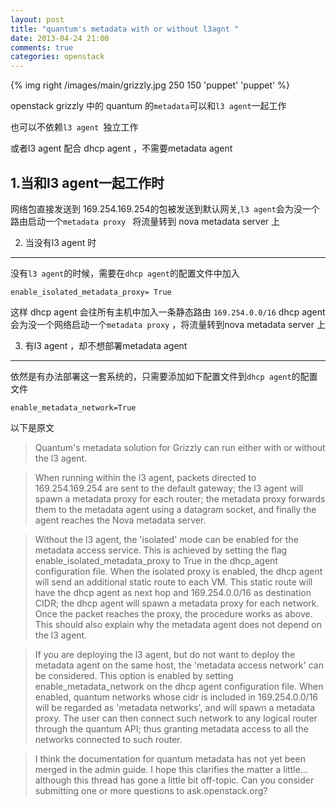 ```yaml
---
layout: post
title: "quantum's metadata with or without l3agnt "
date: 2013-04-24 21:00
comments: true
categories: openstack
---
```


{% img right /images/main/grizzly.jpg 250 150 'puppet' 'puppet' %}

openstack grizzly 中的 quantum 的`metadata`可以和`l3 agent`一起工作   

也可以不依赖`l3 agent `独立工作

或者l3 agent 配合 dhcp agent ，不需要metadata agent 

<!-- more -->

1.当和l3 agent一起工作时
---

网络包直接发送到 169.254.169.254的包被发送到默认网关,`l3 agent`会为没一个路由启动一个`metadata proxy ` 将流量转到 nova metadata server 上

2. 当没有l3 agent 时
---
没有`l3 agent`的时候，需要在`dhcp agent`的配置文件中加入 

    enable_isolated_metadata_proxy= True

这样 dhcp agent 会往所有主机中加入一条静态路由 `169.254.0.0/16`
dhcp agent 会为没一个网络启动一个`metadata proxy` ，将流量转到nova metadata server 上

3. 有l3 agent ，却不想部署metadata agent 
---

依然是有办法部署这一套系统的，只需要添加如下配置文件到`dhcp agent`的配置文件

    enable_metadata_network=True
    
    
以下是原文

>    Quantum's metadata solution for Grizzly can run either with or without the l3 agent.

>    When running within the l3 agent, packets directed to 169.254.169.254 are sent to the default gateway; the l3 agent will spawn a metadata proxy for each router; the metadata proxy forwards them to the metadata agent using a datagram socket, and finally the agent reaches the Nova metadata server.
    
>    Without the l3 agent, the 'isolated' mode can be enabled for the metadata access service. This is achieved by setting the flag enable_isolated_metadata_proxy to True in the dhcp_agent configuration file. When the isolated proxy is enabled, the dhcp agent will send an additional static route to each VM. This static route will have the dhcp agent as next hop and 169.254.0.0/16 as destination CIDR; the dhcp agent will spawn a metadata proxy for each network. Once the packet reaches the proxy, the procedure works as above. This should also explain why the metadata agent does not depend on the l3 agent.
    
>    If you are deploying the l3 agent, but do not want to deploy the metadata agent on the same host, the 'metadata access network' can be considered. This option is enabled by setting enable_metadata_network on the dhcp agent configuration file. When enabled, quantum networks whose cidr is included in 169.254.0.0/16 will be regarded as 'metadata networks', and will spawn a metadata proxy. The user can then connect such network to any logical router through the quantum API; thus granting metadata access to all the networks connected to such router.
    
>    I think the documentation for quantum metadata has not yet been merged in the admin guide.
>    I hope this clarifies the matter a little... although this thread has gone a little bit off-topic. Can you consider submitting one or more questions to ask.openstack.org?

